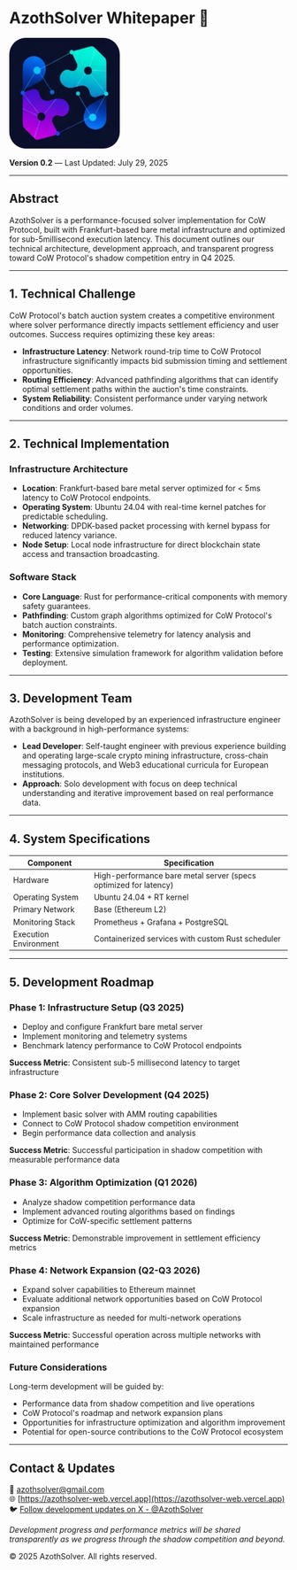 # **AzothSolver Whitepaper** 📄

<p align="start">
  <img src="../images/logo.png" alt="AzothSolver Logo" width="200" style="border-radius: 30px"/>
</p>

**Version 0.2** — Last Updated: July 29, 2025

---

## Abstract

AzothSolver is a performance-focused solver implementation for CoW Protocol, built with Frankfurt-based bare metal infrastructure and optimized for sub-5millisecond execution latency. This document outlines our technical architecture, development approach, and transparent progress toward CoW Protocol's shadow competition entry in Q4 2025.

---

## 1. Technical Challenge

CoW Protocol's batch auction system creates a competitive environment where solver performance directly impacts settlement efficiency and user outcomes. Success requires optimizing these key areas:

- **Infrastructure Latency**: Network round-trip time to CoW Protocol infrastructure significantly impacts bid submission timing and settlement opportunities.
- **Routing Efficiency**: Advanced pathfinding algorithms that can identify optimal settlement paths within the auction's time constraints.
- **System Reliability**: Consistent performance under varying network conditions and order volumes.

---

## 2. Technical Implementation

### Infrastructure Architecture

- **Location**: Frankfurt-based bare metal server optimized for < 5ms latency to CoW Protocol endpoints.
- **Operating System**: Ubuntu 24.04 with real-time kernel patches for predictable scheduling.
- **Networking**: DPDK-based packet processing with kernel bypass for reduced latency variance.
- **Node Setup**: Local node infrastructure for direct blockchain state access and transaction broadcasting.

### Software Stack

- **Core Language**: Rust for performance-critical components with memory safety guarantees.
- **Pathfinding**: Custom graph algorithms optimized for CoW Protocol's batch auction constraints.
- **Monitoring**: Comprehensive telemetry for latency analysis and performance optimization.
- **Testing**: Extensive simulation framework for algorithm validation before deployment.

---

## 3. Development Team

AzothSolver is being developed by an experienced infrastructure engineer with a background in high-performance systems:

- **Lead Developer**: Self-taught engineer with previous experience building and operating large-scale crypto mining infrastructure, cross-chain messaging protocols, and Web3 educational curricula for European institutions.
- **Approach**: Solo development with focus on deep technical understanding and iterative improvement based on real performance data.

---

## 4. System Specifications

| Component             | Specification                                           |
|-----------------------|---------------------------------------------------------|
| Hardware              | High-performance bare metal server (specs optimized for latency) |
| Operating System      | Ubuntu 24.04 + RT kernel                                |
| Primary Network       | Base (Ethereum L2)                                      |
| Monitoring Stack      | Prometheus + Grafana + PostgreSQL                       |
| Execution Environment | Containerized services with custom Rust scheduler        |

---

## 5. Development Roadmap

### Phase 1: Infrastructure Setup (Q3 2025)

- Deploy and configure Frankfurt bare metal server
- Implement monitoring and telemetry systems
- Benchmark latency performance to CoW Protocol endpoints

**Success Metric**: Consistent sub-5 millisecond latency to target infrastructure

### Phase 2: Core Solver Development (Q4 2025)

- Implement basic solver with AMM routing capabilities
- Connect to CoW Protocol shadow competition environment
- Begin performance data collection and analysis

**Success Metric**: Successful participation in shadow competition with measurable performance data

### Phase 3: Algorithm Optimization (Q1 2026)

- Analyze shadow competition performance data
- Implement advanced routing algorithms based on findings
- Optimize for CoW-specific settlement patterns

**Success Metric**: Demonstrable improvement in settlement efficiency metrics

### Phase 4: Network Expansion (Q2-Q3 2026)

- Expand solver capabilities to Ethereum mainnet
- Evaluate additional network opportunities based on CoW Protocol expansion
- Scale infrastructure as needed for multi-network operations

**Success Metric**: Successful operation across multiple networks with maintained performance

### Future Considerations

Long-term development will be guided by:

- Performance data from shadow competition and live operations
- CoW Protocol's roadmap and network expansion plans
- Opportunities for infrastructure optimization and algorithm improvement
- Potential for open-source contributions to the CoW Protocol ecosystem

---

## Contact & Updates

📩 [azothsolver@gmail.com](mailto:azothsolver@gmail.com)  
🌐 [https://azothsolver-web.vercel.app](https://azothsolver-web.vercel.app)  
🐦 [Follow development updates on X - @AzothSolver](https://x.com/AzothSolver)  

*Development progress and performance metrics will be shared transparently as we progress through the shadow competition and beyond.*

© 2025 AzothSolver. All rights reserved.


